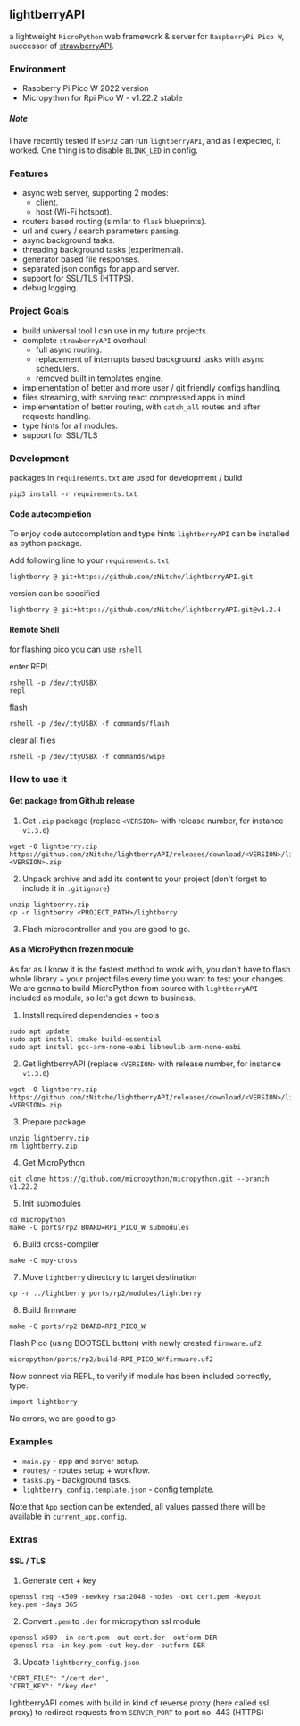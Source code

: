 ## lightberryAPI 

a lightweight `MicroPython` web framework & server for `RaspberryPi Pico W`,
successor of [strawberryAPI](https://github.com/zNitche/strawberryAPI).

### Environment
- Raspberry Pi Pico W 2022 version
- Micropython for Rpi Pico W - v1.22.2 stable

##### Note
I have recently tested if `ESP32` can run `lightberryAPI`, and as I expected, it worked.
One thing is to disable `BLINK_LED` in config. 

### Features
- async web server, supporting 2 modes:
  - client.
  - host (Wi-Fi hotspot).
- routers based routing (similar to `flask` blueprints).
- url and query / search parameters parsing.
- async background tasks.
- threading background tasks (experimental).
- generator based file responses.
- separated json configs for app and server.
- support for SSL/TLS (HTTPS).
- debug logging.

### Project Goals
- build universal tool I can use in my future projects.
- complete `strawberryAPI` overhaul:
  - full async routing.
  - replacement of interrupts based background tasks with async schedulers.
  - removed built in templates engine.
- implementation of better and more user / git friendly configs handling.
- files streaming, with serving react compressed apps in mind.
- implementation of better routing, with `catch_all` routes and after
requests handling.
- type hints for all modules.
- support for SSL/TLS

### Development
packages in `requirements.txt` are used for development / build
```
pip3 install -r requirements.txt
```

#### Code autocompletion
To enjoy code autocompletion and type hints `lightberryAPI` can be installed as python package.

Add following line to your `requirements.txt`
```
lightberry @ git+https://github.com/zNitche/lightberryAPI.git
```

version can be specified
```
lightberry @ git+https://github.com/zNitche/lightberryAPI.git@v1.2.4
```

#### Remote Shell
for flashing pico you can use `rshell`

enter REPL
```
rshell -p /dev/ttyUSBX
repl
```

flash
```
rshell -p /dev/ttyUSBX -f commands/flash
```

clear all files
```
rshell -p /dev/ttyUSBX -f commands/wipe
```

### How to use it

#### Get package from Github release

1. Get `.zip` package (replace `<VERSION>` with release number, for instance `v1.3.0`)
```
wget -O lightberry.zip https://github.com/zNitche/lightberryAPI/releases/download/<VERSION>/lightberry-<VERSION>.zip
```

2. Unpack archive and add its content to your project (don't forget to include it in `.gitignore`)
```
unzip lightberry.zip
cp -r lightberry <PROJECT_PATH>/lightberry
```

3. Flash microcontroller and you are good to go.

#### As a MicroPython frozen module

As far as I know it is the fastest method to work with, 
you don't have to flash whole library + your project files every time you want
to test your changes. We are gonna to build MicroPython from source with 
`lightberryAPI` included as module, so let's get down to business.

1. Install required dependencies + tools
```
sudo apt update
sudo apt install cmake build-essential
sudo apt install gcc-arm-none-eabi libnewlib-arm-none-eabi
```

2. Get lightberryAPI (replace `<VERSION>` with release number, for instance `v1.3.0`)
```
wget -O lightberry.zip https://github.com/zNitche/lightberryAPI/releases/download/<VERSION>/lightberry-<VERSION>.zip
```

3. Prepare package
```
unzip lightberry.zip
rm lightberry.zip
```

4. Get MicroPython
```
git clone https://github.com/micropython/micropython.git --branch v1.22.2
```

5. Init submodules
```
cd micropython
make -C ports/rp2 BOARD=RPI_PICO_W submodules
```

6. Build cross-compiler
```
make -C mpy-cross
```

7. Move `lightberry` directory to target destination
```
cp -r ../lightberry ports/rp2/modules/lightberry
```

8. Build firmware
```
make -C ports/rp2 BOARD=RPI_PICO_W
```

Flash Pico (using BOOTSEL button) with newly created `firmware.uf2`
```
micropython/ports/rp2/build-RPI_PICO_W/firmware.uf2
```
Now connect via REPL, to verify if module has been included correctly, type:
```
import lightberry
```

No errors, we are good to go

### Examples
- `main.py` - app and server setup.
- `routes/` - routes setup + workflow.
- `tasks.py` - background tasks.
- `lightberry_config.template.json` - config template.

Note that `App` section can be extended, all values passed there
will be available in `current_app.config`.

### Extras
#### SSL / TLS

1. Generate cert + key
```
openssl req -x509 -newkey rsa:2048 -nodes -out cert.pem -keyout key.pem -days 365
```

2. Convert `.pem` to `.der` for micropython ssl module
```
openssl x509 -in cert.pem -out cert.der -outform DER
openssl rsa -in key.pem -out key.der -outform DER
```

3. Update `lightberry_config.json`
```
"CERT_FILE": "/cert.der",
"CERT_KEY": "/key.der"
```

lightberryAPI comes with build in kind of reverse proxy (here called ssl proxy) to
redirect requests from `SERVER_PORT` to port no. 443 (HTTPS)
